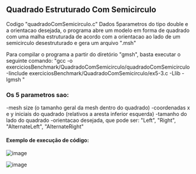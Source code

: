 ## Quadrado Estruturado Com Semicirculo
 Codigo "quadradoComSemicirculo.c"
 Dados 5parametros do tipo double e a orientacao desejada, o programa abre um modelo em forma de quadrado com uma malha estruturada de acordo com a orientacao ao lado de um
 semicirculo desestruturado e gera um arquivo ".msh"

 Para compilar o programa a partir do diretório "gmsh", basta executar o seguinte comando: "gcc -o exerciciosBenchmark/QuadradoComSemicirculo/quadradoComSemicirculo -Iinclude exerciciosBenchmark/QuadradoComSemicirculo/ex5-3.c -Llib -lgmsh
"

 
 ### Os 5 parametros sao: 
 
 -mesh size (o tamanho geral da mesh dentro do quadrado)
 -coordenadas x e y iniciais do quadrado (relativos a aresta inferior esquerda)
 -tamanho do lado do quadrado
 -orientacao desejada, que pode ser: "Left", "Right", "AlternateLeft", "AlternateRight"
 
#### Exemplo de execução de código:

![image](https://github.com/victorrangel10/gmsh/assets/130004595/0eae17ee-de49-49f7-8287-c08ac17c256f)

![image](https://github.com/victorrangel10/gmsh/assets/130004595/d5d4982b-085c-445c-a4d6-0b9b26f7ffca)



